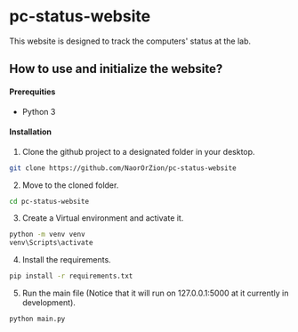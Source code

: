 # pc-status-website
This website is designed to track the computers' status at the lab.

## How to use and initialize the website?

#### Prerequities

-   Python 3

#### Installation

1. Clone the github project to a designated folder in your desktop.
```sh
git clone https://github.com/NaorOrZion/pc-status-website
```

2. Move to the cloned folder.
```sh
cd pc-status-website
```
    
3. Create a Virtual environment and activate it.
```sh
python -m venv venv
venv\Scripts\activate
```

4. Install the requirements.
```sh
pip install -r requirements.txt
```

5. Run the main file (Notice that it will run on 127.0.0.1:5000 at it currently in development).
```sh
python main.py
```
